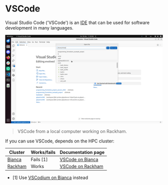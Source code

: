 # VSCode

Visual Studio Code ('VSCode') is an [IDE](../software/ides.md)
that can be used for software development in many languages.

![VSCode from a local computer working on Rackham.](../cluster_guides/img/vscode_connected_to_rackham.png)

> VSCode from a local computer working on Rackham.

If you can use VSCode, depends on the HPC cluster:

Cluster                                 | Works/fails |Documentation page
----------------------------------------|-------------|---------------------------------------------------------------
[Bianca](../cluster_guides/bianca.md)   | Fails [1]   |[VSCode on Bianca](../cluster_guides/vscode_on_bianca.md)
[Rackham](../cluster_guides/rackham.md) | Works       |[VSCode on Rackham](../cluster_guides/vscode_on_rackham.md)

- [1] Use [VSCodium on Bianca](../cluster_guides/vscodium_on_bianca.md) instead


